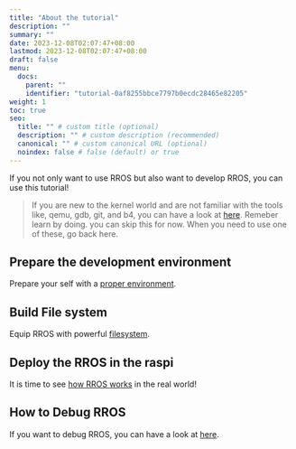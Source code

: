 ```yaml
---
title: "About the tutorial"
description: ""
summary: ""
date: 2023-12-08T02:07:47+08:00
lastmod: 2023-12-08T02:07:47+08:00
draft: false
menu:
  docs:
    parent: ""
    identifier: "tutorial-0af8255bbce7797b0ecdc28465e82205"
weight: 1
toc: true
seo:
  title: "" # custom title (optional)
  description: "" # custom description (recommended)
  canonical: "" # custom canonical URL (optional)
  noindex: false # false (default) or true
---
```


If you not only want to use RROS but also want to develop RROS, you can use this tutorial!

> If you are new to the kernel world and are not familiar with the tools like, qemu, gdb, git, and b4, you can have a look at [here](https://bupt-os.github.io/website/docs/tutotial/learn). Remeber learn by doing. you can skip this for now. When you need to use one of these, go back here.

## Prepare the development environment

Prepare your self with a [proper environment](https://bupt-os.github.io/website/docs/tutotial/environment).

<!-- ## Compile && Run

[Get started](https://bupt-os.github.io/website/docs/tutotial/run) with the compile method and simple qemu commands. -->

## Build File system

Equip RROS with powerful [filesystem](https://bupt-os.github.io/website/docs/tutotial/raspi).

## Deploy the RROS in the raspi

It is time to see [how RROS works](https://bupt-os.github.io/website/docs/tutotial/raspi) in the real world!

## How to Debug RROS

If you want to debug RROS, you can have a look at [here](https://bupt-os.github.io/website/docs/tutorial/debug).